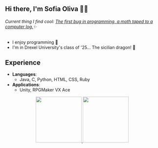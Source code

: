 ## Hi there, I'm Sofia Oliva 👋✨
###### Current thing I find cool: [The first bug in programming, a moth taped to a computer log.](https://en.wikipedia.org/wiki/Software_bug)✨

- I enjoy programming 💬
- I'm in Drexel University's class of '25... The sicilian dragon! 🐉
 ## Experience
- **Languages**:
  - Java, C, Python, HTML, CSS, Ruby
- **Applications**:
  - Unity, RPGMaker VX Ace

<div align="center">
  <a href="https://github.com/SofiaOliva">
  <img height="150px" src="https://github-readme-stats.vercel.app/api?username=SofiaOliva&hide_border=false&include_all_commits=false&count_private=true&theme=tokyonight"/>
  <img height="150px" src="https://github-readme-stats.vercel.app/api/top-langs/?username=SofiaOliva&langs_count=8&theme=tokyonight&hide_border=false&include_all_commits=true&layout=compact&hide=ShaderLab"/>
</div>

